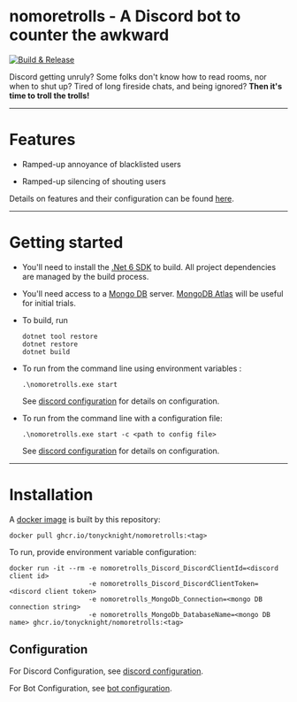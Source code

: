 # nomoretrolls - A Discord bot to counter the awkward

[![Build & Release](https://github.com/tonycknight/nomoretrolls/actions/workflows/build.yml/badge.svg)](https://github.com/tonycknight/nomoretrolls/actions/workflows/build.yml)

Discord getting unruly? Some folks don't know how to read rooms, nor when to shut up? Tired of long fireside chats, and being ignored? **Then it's time to troll the trolls!**

--- 

# Features

* Ramped-up annoyance of blacklisted users

* Ramped-up silencing of shouting users

Details on features and their configuration can be found [here](./docs/bot_actions.md).

--- 

# Getting started

* You'll need to install the [.Net 6 SDK](https://dotnet.microsoft.com/en-us/download/dotnet/6.0) to build. All project dependencies are managed by the build process.

* You'll need access to a [Mongo DB](/docs/mongo.md) server. [MongoDB Atlas](https://www.mongodb.com/atlas/database) will be useful for initial trials.

* To build, run

  ```
  dotnet tool restore
  dotnet restore
  dotnet build
  ```
  
* To run from the command line using environment variables :

  ``.\nomoretrolls.exe start``

  See [discord configuration](./docs/discord_config.md) for details on configuration.

* To run from the command line with a configuration file:

  ``.\nomoretrolls.exe start -c <path to config file>``

  See [discord configuration](./docs/discord_config.md) for details on configuration.

--- 

# Installation

A [docker image](https://github.com/users/tonycknight/packages/container/package/nomoretrolls) is built by this repository:

```
docker pull ghcr.io/tonycknight/nomoretrolls:<tag>
```

To run, provide environment variable configuration:

```
docker run -it --rm -e nomoretrolls_Discord_DiscordClientId=<discord client id> 
                    -e nomoretrolls_Discord_DiscordClientToken=<discord client token> 
                    -e nomoretrolls_MongoDb_Connection=<mongo DB connection string> 
                    -e nomoretrolls_MongoDb_DatabaseName=<mongo DB name> ghcr.io/tonycknight/nomoretrolls:<tag>
```

## Configuration

For Discord Configuration, see [discord configuration](./docs/discord_config.md).

For Bot Configuration, see [bot configuration](./docs/bot_config.md).

